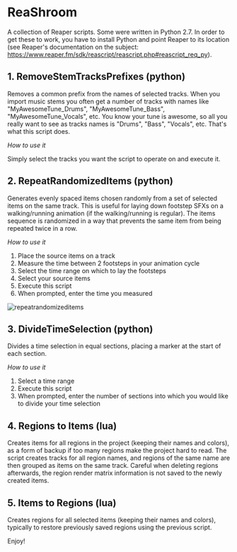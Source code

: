 # ReaShroom
A collection of Reaper scripts. 
Some were written in Python 2.7. In order to get these to work, you have to install Python and point Reaper to its location (see Reaper's documentation on the subject: https://www.reaper.fm/sdk/reascript/reascript.php#reascript_req_py).

## 1. RemoveStemTracksPrefixes (python)

Removes a common prefix from the names of selected tracks. When you import music stems you often get a number of tracks with names like "MyAwesomeTune_Drums", "MyAwesomeTune_Bass", "MyAwesomeTune_Vocals", etc. You know your tune is awesome, so all you really want to see as tracks names is "Drums", "Bass", "Vocals", etc. That's what this script does.

*How to use it*

Simply select the tracks you want the script to operate on and execute it.

## 2. RepeatRandomizedItems (python)

Generates evenly spaced items chosen randomly from a set of selected items on the same track. This is useful for laying down footstep SFXs on a walking/running animation (if the walking/running is regular). The items sequence is randomized in a way that prevents the same item from being repeated twice in a row.

*How to use it*

1. Place the source items on a track
2. Measure the time between 2 footsteps in your animation cycle
3. Select the time range on which to lay the footsteps
4. Select your source items
5. Execute this script
6. When prompted, enter the time you measured

![repeatrandomizeditems](https://user-images.githubusercontent.com/5003391/43946914-e4ef0c30-9c86-11e8-9202-a846ab055734.gif)

## 3. DivideTimeSelection (python)

Divides a time selection in equal sections, placing a marker at the start of each section.

*How to use it*

1. Select a time range
2. Execute this script
3. When prompted, enter the number of sections into which you would like to divide your time selection

## 4. Regions to Items (lua)

Creates items for all regions in the project (keeping their names and colors), as a form of backup if too many regions make the project hard to read. The script creates tracks for all region names, and regions of the same name are then grouped as items on the same track. Careful when deleting regions afterwards, the region render matrix information is not saved to the newly created items.

## 5. Items to Regions (lua)

Creates regions for all selected items (keeping their names and colors), typically to restore previously saved regions using the previous script.

Enjoy!
